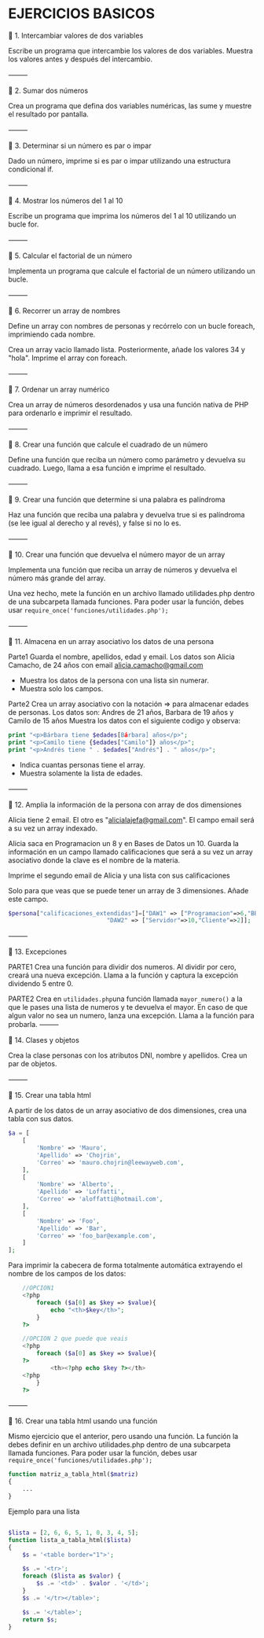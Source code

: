 # EJERCICIOS BASICOS
🔹 1. Intercambiar valores de dos variables

Escribe un programa que intercambie los valores de dos variables. Muestra los valores antes y después del intercambio.

⸻

🔹 2. Sumar dos números

Crea un programa que defina dos variables numéricas, las sume y muestre el resultado por pantalla.

⸻

🔹 3. Determinar si un número es par o impar

Dado un número, imprime si es par o impar utilizando una estructura condicional if.

⸻

🔹 4. Mostrar los números del 1 al 10

Escribe un programa que imprima los números del 1 al 10 utilizando un bucle for.

⸻

🔹 5. Calcular el factorial de un número

Implementa un programa que calcule el factorial de un número utilizando un bucle.

⸻

🔹 6. Recorrer un array de nombres

Define un array con nombres de personas y recórrelo con un bucle foreach, imprimiendo cada nombre.

Crea un array vacio llamado lista. Posteriormente, añade los valores 34 y "hola". Imprime el array con foreach. 



⸻

🔹 7. Ordenar un array numérico

Crea un array de números desordenados y usa una función nativa de PHP para ordenarlo e imprimir el resultado.

⸻

🔹 8. Crear una función que calcule el cuadrado de un número

Define una función que reciba un número como parámetro y devuelva su cuadrado. Luego, llama a esa función e imprime el resultado.

⸻

🔹 9. Crear una función que determine si una palabra es palíndroma

Haz una función que reciba una palabra y devuelva true si es palíndroma (se lee igual al derecho y al revés), y false si no lo es.

⸻

🔹 10. Crear una función que devuelva el número mayor de un array

Implementa una función que reciba un array de números y devuelva el número más grande del array.

Una vez hecho, mete la función en un archivo llamado utilidades.php dentro de una subcarpeta llamada funciones. Para poder usar la función, debes usar `require_once('funciones/utilidades.php');`


⸻

🔹 11. Almacena en un array asociativo los datos de una persona

Parte1
Guarda el nombre, apellidos, edad y email. Los datos son Alicia Camacho, de 24 años con email alicia.camacho@gmail.com

- Muestra los datos de la persona con una lista sin numerar.
- Muestra solo los campos.

Parte2
Crea un array asociativo con la notación => para almacenar edades de personas. 
Los datos son: Andres de 21 años, Barbara de 19 años y Camilo de 15 años 
Muestra los datos con el siguiente codigo y observa:
 
```php
print "<p>Bárbara tiene $edades[Bárbara] años</p>";
print "<p>Camilo tiene {$edades["Camilo"]} años</p>";
print "<p>Andrés tiene " . $edades["Andrés"] . " años</p>";

```
- Indica cuantas personas tiene el array.
- Muestra solamente la lista de edades.


⸻

🔹 12. Amplia la información de la persona con array de dos dimensiones

Alicia tiene 2 email. El otro es "alicialajefa@gmail.com". El campo email será a su vez un array indexado.

Alicia saca en Programacion un 8 y en Bases de Datos un 10. Guarda la información en un campo llamado calificaciones que será a su vez un array asociativo donde la clave es el nombre de la materia.

Imprime el segundo email de Alicia y una lista con sus calificaciones

Solo para que veas que se puede tener un array de 3 dimensiones. Añade este campo.
```php
$persona["calificaciones_extendidas"]=["DAW1" => ["Programacion"=>6,"BBDD"=>4],
                            "DAW2" => ["Servidor"=>10,"Cliente"=>2]];

```


⸻

🔹 13. Excepciones

PARTE1
Crea una función para dividir dos numeros. Al dividir por cero, creará una nueva excepción. 
Llama a la función y captura la excepción dividendo 5 entre 0. 

PARTE2
Crea en `utilidades.php`una función llamada `mayor_numero()` a la que le pases una lista de numeros y te devuelva el mayor. En caso de que algun valor no sea un numero, lanza una excepción.
Llama a la función para probarla.
⸻

🔹 14. Clases y objetos

Crea la clase personas con los atributos DNI, nombre y apellidos. 
Crea un par de objetos.


⸻

🔹 15. Crear una tabla html

A partir de los datos de un array asociativo de dos dimensiones, crea una tabla con sus datos.

```php
$a = [
    [
        'Nombre' => 'Mauro',
        'Apellido' => 'Chojrin',
        'Correo' => 'mauro.chojrin@leewayweb.com',
    ],
    [
        'Nombre' => 'Alberto',
        'Apellido' => 'Loffatti',
        'Correo' => 'aloffatti@hotmail.com',
    ],
    [
        'Nombre' => 'Foo',
        'Apellido' => 'Bar',
        'Correo' => 'foo_bar@example.com',
    ]
];
```

Para imprimir la cabecera de forma totalmente automática extrayendo el nombre de los campos de los datos:

```php
    //OPCION1
    <?php
        foreach ($a[0] as $key => $value){
            echo "<th>$key</th>";
        }
    ?>
```

```php
    //OPCION 2 que puede que veais
    <?php
        foreach ($a[0] as $key => $value){
    ?>
            <th><?php echo $key ?></th>
    <?php    
        }
    ?>
```


⸻

🔹 16. Crear una tabla html usando una función

Mismo ejercicio que el anterior, pero usando una función. La función la debes definir en un archivo utilidades.php dentro de una subcarpeta llamada funciones. Para poder usar la función, debes usar `require_once('funciones/utilidades.php');`

```php
function matriz_a_tabla_html($matriz)
{
    ...
}
```

Ejemplo para una lista

```php

$lista = [2, 6, 6, 5, 1, 0, 3, 4, 5];
function lista_a_tabla_html($lista)
{
    $s = '<table border="1">';

    $s .= '<tr>';
    foreach ($lista as $valor) {
        $s .= '<td>' . $valor . '</td>';
    }
    $s .= '</tr></table>';

    $s .= '</table>';
    return $s;
}
```
